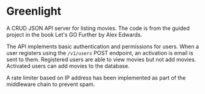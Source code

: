# Greenlight
A CRUD JSON API server for listing movies. The code is from the guided project in the book Let's GO Further by Alex Edwards.

The API implements basic authentication and permissions for users. When a user registers using the `/v1/users` POST endpoint, an activation is email is sent to them. Registered users are able to view movies but not add movies. Activated users can add movies to the database.

A rate limiter based on IP address has been implemented as part of the middleware chain to prevent spam.